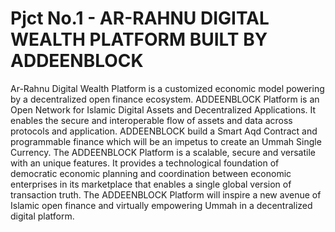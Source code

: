 # Pjct No.1 - AR-RAHNU DIGITAL WEALTH PLATFORM BUILT BY ADDEENBLOCK

Ar-Rahnu Digital Wealth Platform is a customized economic model powering by a decentralized open finance ecosystem. ADDEENBLOCK Platform is an Open Network for Islamic Digital Assets and Decentralized Applications. It enables the secure and interoperable flow of assets and data across protocols and application. ADDEENBLOCK build a Smart Aqd Contract and programmable finance which will be an impetus to create an Ummah Single Currency. The ADDEENBLOCK Platform is a scalable, secure and versatile with an unique features. It provides a technological foundation of democratic economic planning and coordination between economic enterprises in its marketplace that enables a single global version of transaction truth. The ADDEENBLOCK Platform will inspire a new avenue of Islamic open finance and virtually empowering Ummah in a decentralized digital platform.
